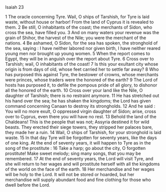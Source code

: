 Isaiah 23

1	The oracle concerning Tyre. Wail, O ships of Tarshish, for Tyre is laid waste, without house or harbor! From the land of Cyprus it is revealed to them.
2	Be still, O inhabitants of the coast; the merchants of Sidon, who cross the sea, have filled you.
3	And on many waters your revenue was the grain of Shihor, the harvest of the Nile; you were the merchant of the nations.
4	Be ashamed, O Sidon, for the sea has spoken, the stronghold of the sea, saying : I have neither labored nor given birth, I have neither reared young men nor brought up young women.
5	When the report comes to Egypt, they will be in anguish over the report about Tyre.
6	Cross over to Tarshish; wail, O inhabitants of the coast!
7	Is this your exultant city whose origin is from days of old, whose feet carried her to settle far away?
8	Who has purposed this against Tyre, the bestower of crowns, whose merchants were princes, whose traders were the honored of the earth?
9	The Lord of hosts has purposed it, to defile the pompous pride of all glory, to dishonor all the honored of the earth.
10	Cross over your land like the Nile, O daughter of Tarshish; there is no restraint anymore.
11	He has stretched out his hand over the sea; he has shaken the kingdoms; the Lord has given command concerning Canaan to destroy its strongholds.
12	And he said : You will no more exult, O oppressed virgin daughter of Sidon; arise, cross over to Cyprus, even there you will have no rest.
13	Behold the land of the Chaldeans! This is the people that was not; Assyria destined it for wild beasts. They erected their siege towers, they stripped her palaces bare, they made her a ruin.
14	Wail, O ships of Tarshish, for your stronghold is laid waste.
15	In that day Tyre will be forgotten for seventy years, like the days of one king. At the end of seventy years, it will happen to Tyre as in the song of the prostitute :
16	Take a harp; go about the city, O forgotten prostitute! Make sweet melody; sing many songs, that you may be remembered.
17	At the end of seventy years, the Lord will visit Tyre, and she will return to her wages and will prostitute herself with all the kingdoms of the world on the face of the earth.
18	Her merchandise and her wages will be holy to the Lord. It will not be stored or hoarded, but her merchandise will supply abundant food and fine clothing for those who dwell before the Lord.

